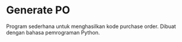 # Generate PO
Program sederhana untuk menghasilkan kode purchase order. Dibuat dengan bahasa pemrograman Python.

